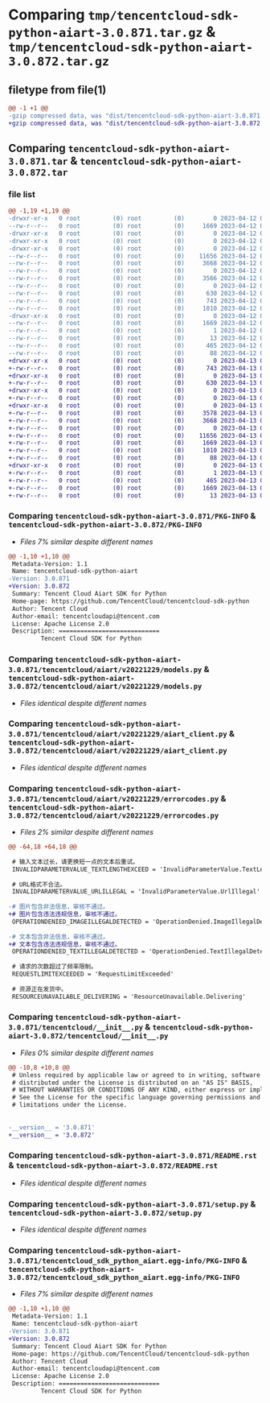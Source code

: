 # Comparing `tmp/tencentcloud-sdk-python-aiart-3.0.871.tar.gz` & `tmp/tencentcloud-sdk-python-aiart-3.0.872.tar.gz`

## filetype from file(1)

```diff
@@ -1 +1 @@
-gzip compressed data, was "dist/tencentcloud-sdk-python-aiart-3.0.871.tar", last modified: Wed Apr 12 00:14:22 2023, max compression
+gzip compressed data, was "dist/tencentcloud-sdk-python-aiart-3.0.872.tar", last modified: Thu Apr 13 00:16:46 2023, max compression
```

## Comparing `tencentcloud-sdk-python-aiart-3.0.871.tar` & `tencentcloud-sdk-python-aiart-3.0.872.tar`

### file list

```diff
@@ -1,19 +1,19 @@
-drwxr-xr-x   0 root         (0) root         (0)        0 2023-04-12 00:14:22.000000 tencentcloud-sdk-python-aiart-3.0.871/
--rw-r--r--   0 root         (0) root         (0)     1669 2023-04-12 00:14:22.000000 tencentcloud-sdk-python-aiart-3.0.871/PKG-INFO
-drwxr-xr-x   0 root         (0) root         (0)        0 2023-04-12 00:14:22.000000 tencentcloud-sdk-python-aiart-3.0.871/tencentcloud/
-drwxr-xr-x   0 root         (0) root         (0)        0 2023-04-12 00:14:22.000000 tencentcloud-sdk-python-aiart-3.0.871/tencentcloud/aiart/
-drwxr-xr-x   0 root         (0) root         (0)        0 2023-04-12 00:14:22.000000 tencentcloud-sdk-python-aiart-3.0.871/tencentcloud/aiart/v20221229/
--rw-r--r--   0 root         (0) root         (0)    11656 2023-04-12 00:14:21.000000 tencentcloud-sdk-python-aiart-3.0.871/tencentcloud/aiart/v20221229/models.py
--rw-r--r--   0 root         (0) root         (0)     3668 2023-04-12 00:14:21.000000 tencentcloud-sdk-python-aiart-3.0.871/tencentcloud/aiart/v20221229/aiart_client.py
--rw-r--r--   0 root         (0) root         (0)        0 2023-04-12 00:14:21.000000 tencentcloud-sdk-python-aiart-3.0.871/tencentcloud/aiart/v20221229/__init__.py
--rw-r--r--   0 root         (0) root         (0)     3566 2023-04-12 00:14:21.000000 tencentcloud-sdk-python-aiart-3.0.871/tencentcloud/aiart/v20221229/errorcodes.py
--rw-r--r--   0 root         (0) root         (0)        0 2023-04-12 00:14:21.000000 tencentcloud-sdk-python-aiart-3.0.871/tencentcloud/aiart/__init__.py
--rw-r--r--   0 root         (0) root         (0)      630 2023-04-12 00:14:21.000000 tencentcloud-sdk-python-aiart-3.0.871/tencentcloud/__init__.py
--rw-r--r--   0 root         (0) root         (0)      743 2023-04-12 00:14:21.000000 tencentcloud-sdk-python-aiart-3.0.871/README.rst
--rw-r--r--   0 root         (0) root         (0)     1010 2023-04-12 00:14:21.000000 tencentcloud-sdk-python-aiart-3.0.871/setup.py
-drwxr-xr-x   0 root         (0) root         (0)        0 2023-04-12 00:14:22.000000 tencentcloud-sdk-python-aiart-3.0.871/tencentcloud_sdk_python_aiart.egg-info/
--rw-r--r--   0 root         (0) root         (0)     1669 2023-04-12 00:14:22.000000 tencentcloud-sdk-python-aiart-3.0.871/tencentcloud_sdk_python_aiart.egg-info/PKG-INFO
--rw-r--r--   0 root         (0) root         (0)        1 2023-04-12 00:14:22.000000 tencentcloud-sdk-python-aiart-3.0.871/tencentcloud_sdk_python_aiart.egg-info/dependency_links.txt
--rw-r--r--   0 root         (0) root         (0)       13 2023-04-12 00:14:22.000000 tencentcloud-sdk-python-aiart-3.0.871/tencentcloud_sdk_python_aiart.egg-info/top_level.txt
--rw-r--r--   0 root         (0) root         (0)      465 2023-04-12 00:14:22.000000 tencentcloud-sdk-python-aiart-3.0.871/tencentcloud_sdk_python_aiart.egg-info/SOURCES.txt
--rw-r--r--   0 root         (0) root         (0)       88 2023-04-12 00:14:22.000000 tencentcloud-sdk-python-aiart-3.0.871/setup.cfg
+drwxr-xr-x   0 root         (0) root         (0)        0 2023-04-13 00:16:46.000000 tencentcloud-sdk-python-aiart-3.0.872/
+-rw-r--r--   0 root         (0) root         (0)      743 2023-04-13 00:16:46.000000 tencentcloud-sdk-python-aiart-3.0.872/README.rst
+drwxr-xr-x   0 root         (0) root         (0)        0 2023-04-13 00:16:46.000000 tencentcloud-sdk-python-aiart-3.0.872/tencentcloud/
+-rw-r--r--   0 root         (0) root         (0)      630 2023-04-13 00:16:46.000000 tencentcloud-sdk-python-aiart-3.0.872/tencentcloud/__init__.py
+drwxr-xr-x   0 root         (0) root         (0)        0 2023-04-13 00:16:46.000000 tencentcloud-sdk-python-aiart-3.0.872/tencentcloud/aiart/
+-rw-r--r--   0 root         (0) root         (0)        0 2023-04-13 00:16:46.000000 tencentcloud-sdk-python-aiart-3.0.872/tencentcloud/aiart/__init__.py
+drwxr-xr-x   0 root         (0) root         (0)        0 2023-04-13 00:16:46.000000 tencentcloud-sdk-python-aiart-3.0.872/tencentcloud/aiart/v20221229/
+-rw-r--r--   0 root         (0) root         (0)     3578 2023-04-13 00:16:46.000000 tencentcloud-sdk-python-aiart-3.0.872/tencentcloud/aiart/v20221229/errorcodes.py
+-rw-r--r--   0 root         (0) root         (0)     3668 2023-04-13 00:16:46.000000 tencentcloud-sdk-python-aiart-3.0.872/tencentcloud/aiart/v20221229/aiart_client.py
+-rw-r--r--   0 root         (0) root         (0)        0 2023-04-13 00:16:46.000000 tencentcloud-sdk-python-aiart-3.0.872/tencentcloud/aiart/v20221229/__init__.py
+-rw-r--r--   0 root         (0) root         (0)    11656 2023-04-13 00:16:46.000000 tencentcloud-sdk-python-aiart-3.0.872/tencentcloud/aiart/v20221229/models.py
+-rw-r--r--   0 root         (0) root         (0)     1669 2023-04-13 00:16:46.000000 tencentcloud-sdk-python-aiart-3.0.872/PKG-INFO
+-rw-r--r--   0 root         (0) root         (0)     1010 2023-04-13 00:16:46.000000 tencentcloud-sdk-python-aiart-3.0.872/setup.py
+-rw-r--r--   0 root         (0) root         (0)       88 2023-04-13 00:16:46.000000 tencentcloud-sdk-python-aiart-3.0.872/setup.cfg
+drwxr-xr-x   0 root         (0) root         (0)        0 2023-04-13 00:16:46.000000 tencentcloud-sdk-python-aiart-3.0.872/tencentcloud_sdk_python_aiart.egg-info/
+-rw-r--r--   0 root         (0) root         (0)        1 2023-04-13 00:16:46.000000 tencentcloud-sdk-python-aiart-3.0.872/tencentcloud_sdk_python_aiart.egg-info/dependency_links.txt
+-rw-r--r--   0 root         (0) root         (0)      465 2023-04-13 00:16:46.000000 tencentcloud-sdk-python-aiart-3.0.872/tencentcloud_sdk_python_aiart.egg-info/SOURCES.txt
+-rw-r--r--   0 root         (0) root         (0)     1669 2023-04-13 00:16:46.000000 tencentcloud-sdk-python-aiart-3.0.872/tencentcloud_sdk_python_aiart.egg-info/PKG-INFO
+-rw-r--r--   0 root         (0) root         (0)       13 2023-04-13 00:16:46.000000 tencentcloud-sdk-python-aiart-3.0.872/tencentcloud_sdk_python_aiart.egg-info/top_level.txt
```

### Comparing `tencentcloud-sdk-python-aiart-3.0.871/PKG-INFO` & `tencentcloud-sdk-python-aiart-3.0.872/PKG-INFO`

 * *Files 7% similar despite different names*

```diff
@@ -1,10 +1,10 @@
 Metadata-Version: 1.1
 Name: tencentcloud-sdk-python-aiart
-Version: 3.0.871
+Version: 3.0.872
 Summary: Tencent Cloud Aiart SDK for Python
 Home-page: https://github.com/TencentCloud/tencentcloud-sdk-python
 Author: Tencent Cloud
 Author-email: tencentcloudapi@tencent.com
 License: Apache License 2.0
 Description: ============================
         Tencent Cloud SDK for Python
```

### Comparing `tencentcloud-sdk-python-aiart-3.0.871/tencentcloud/aiart/v20221229/models.py` & `tencentcloud-sdk-python-aiart-3.0.872/tencentcloud/aiart/v20221229/models.py`

 * *Files identical despite different names*

### Comparing `tencentcloud-sdk-python-aiart-3.0.871/tencentcloud/aiart/v20221229/aiart_client.py` & `tencentcloud-sdk-python-aiart-3.0.872/tencentcloud/aiart/v20221229/aiart_client.py`

 * *Files identical despite different names*

### Comparing `tencentcloud-sdk-python-aiart-3.0.871/tencentcloud/aiart/v20221229/errorcodes.py` & `tencentcloud-sdk-python-aiart-3.0.872/tencentcloud/aiart/v20221229/errorcodes.py`

 * *Files 2% similar despite different names*

```diff
@@ -64,18 +64,18 @@
 
 # 输入文本过长，请更换短一点的文本后重试。
 INVALIDPARAMETERVALUE_TEXTLENGTHEXCEED = 'InvalidParameterValue.TextLengthExceed'
 
 # URL格式不合法。
 INVALIDPARAMETERVALUE_URLILLEGAL = 'InvalidParameterValue.UrlIllegal'
 
-# 图片包含非法信息，审核不通过。
+# 图片包含违法违规信息，审核不通过。
 OPERATIONDENIED_IMAGEILLEGALDETECTED = 'OperationDenied.ImageIllegalDetected'
 
-# 文本包含非法信息，审核不通过。
+# 文本包含违法违规信息，审核不通过。
 OPERATIONDENIED_TEXTILLEGALDETECTED = 'OperationDenied.TextIllegalDetected'
 
 # 请求的次数超过了频率限制。
 REQUESTLIMITEXCEEDED = 'RequestLimitExceeded'
 
 # 资源正在发货中。
 RESOURCEUNAVAILABLE_DELIVERING = 'ResourceUnavailable.Delivering'
```

### Comparing `tencentcloud-sdk-python-aiart-3.0.871/tencentcloud/__init__.py` & `tencentcloud-sdk-python-aiart-3.0.872/tencentcloud/__init__.py`

 * *Files 0% similar despite different names*

```diff
@@ -10,8 +10,8 @@
 # Unless required by applicable law or agreed to in writing, software
 # distributed under the License is distributed on an "AS IS" BASIS,
 # WITHOUT WARRANTIES OR CONDITIONS OF ANY KIND, either express or implied.
 # See the License for the specific language governing permissions and
 # limitations under the License.
 
 
-__version__ = '3.0.871'
+__version__ = '3.0.872'
```

### Comparing `tencentcloud-sdk-python-aiart-3.0.871/README.rst` & `tencentcloud-sdk-python-aiart-3.0.872/README.rst`

 * *Files identical despite different names*

### Comparing `tencentcloud-sdk-python-aiart-3.0.871/setup.py` & `tencentcloud-sdk-python-aiart-3.0.872/setup.py`

 * *Files identical despite different names*

### Comparing `tencentcloud-sdk-python-aiart-3.0.871/tencentcloud_sdk_python_aiart.egg-info/PKG-INFO` & `tencentcloud-sdk-python-aiart-3.0.872/tencentcloud_sdk_python_aiart.egg-info/PKG-INFO`

 * *Files 7% similar despite different names*

```diff
@@ -1,10 +1,10 @@
 Metadata-Version: 1.1
 Name: tencentcloud-sdk-python-aiart
-Version: 3.0.871
+Version: 3.0.872
 Summary: Tencent Cloud Aiart SDK for Python
 Home-page: https://github.com/TencentCloud/tencentcloud-sdk-python
 Author: Tencent Cloud
 Author-email: tencentcloudapi@tencent.com
 License: Apache License 2.0
 Description: ============================
         Tencent Cloud SDK for Python
```

